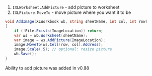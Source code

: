 1. `IXLWorksheet.AddPicture` - add picture to worksheet
2. `IXLPicture.MoveTo` - move picture where you want it to be

``` csharp
void AddImage(XLWorkbook wb, string sheetName, int col, int row)
{
    if (!File.Exists(ImageLocation)) return;
    var ws = wb.Worksheet(sheetName);
    var image = ws.AddPicture(ImageLocation);
    image.MoveTo(ws.Cell(row, col).Address);
    image.Scale(.5); // optional: resize picture
    wb.Save();
}
```

Ability to add picture was added in v0.88
